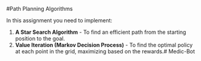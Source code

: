#Path Planning Algorithms

In this assignment you need to implement:

1. **A Star Search Algorithm** - To find an efficient path from the starting position to the goal.
2. **Value Iteration (Markov Decision Process)** - To find the optimal policy at each point in the grid, maximizing based on the rewards.# Medic-Bot
